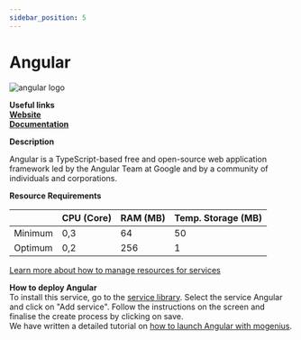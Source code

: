 ```yaml
---
sidebar_position: 5
---
```


# Angular

![angular logo](https://api.dev.mogenius.com/file/id/94a6b5f7-3d7a-44b0-8ebf-2b3243bf0ccc)

**Useful links**  
**[Website](https://angular.io/)**  
**[Documentation](https://angular.io/docs)**  

**Description**

Angular is a TypeScript-based free and open-source web application framework led by the Angular Team at Google and by a community of individuals and corporations. 

**Resource Requirements**

||CPU (Core)|RAM (MB)  |Temp. Storage (MB)|
|--|--|--|--|
| Minimum | 0,3 |64| 50
| Optimum | 0,2 |256| 1

[Learn more about how to manage resources for services](#)

**How to deploy Angular**  
To install this service, go to the [service library](#). Select the service Angular and click on "Add service". Follow the instructions on the screen and finalise the create process by clicking on save.  
We have written a detailed tutorial on [how to launch Angular with mogenius](#).
